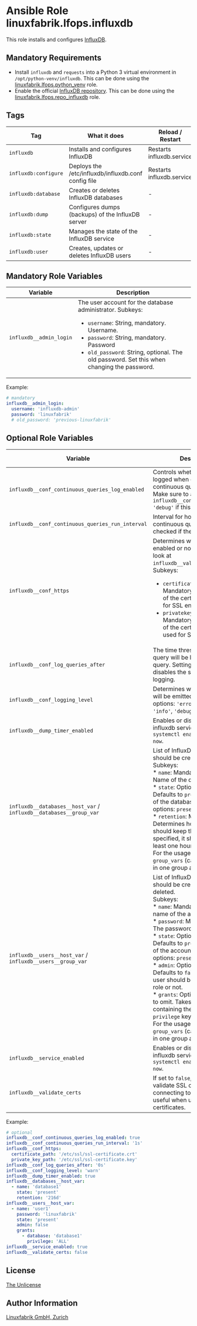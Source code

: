 # Ansible Role linuxfabrik.lfops.influxdb

This role installs and configures [InfluxDB](https://www.influxdata.com/products/influxdb-overview/).


## Mandatory Requirements

* Install `influxdb` and `requests` into a Python 3 virtual environment in `/opt/python-venv/influxdb`. This can be done using the [linuxfabrik.lfops.python_venv](https://github.com/Linuxfabrik/lfops/tree/main/roles/python_venv) role.
* Enable the official [InfluxDB repository](https://docs.influxdata.com/influxdb/v1.8/introduction/install/?t=Red+Hat+%26amp%3B+CentOS). This can be done using the [linuxfabrik.lfops.repo_influxdb](https://github.com/Linuxfabrik/lfops/tree/main/roles/repo_influxdb) role.


## Tags

| Tag                  | What it does                                        | Reload / Restart          |
| ---                  | ------------                                        | ----------------          |
| `influxdb`           | Installs and configures InfluxDB                    | Restarts influxdb.service |
| `influxdb:configure` | Deploys the /etc/influxdb/influxdb.conf config file | Restarts influxdb.service |
| `influxdb:database`  | Creates or deletes InfluxDB databases               | -                         |
| `influxdb:dump`      | Configures dumps (backups) of the InfluxDB server   | -                         |
| `influxdb:state`     | Manages the state of the InfluxDB service           | -                         |
| `influxdb:user`      | Creates, updates or deletes InfluxDB users          | -                         |


## Mandatory Role Variables

| Variable | Description |
| -------- | ----------- |
| `influxdb__admin_login` | The user account for the database administrator. Subkeys: <ul><li>`username`: String, mandatory. Username.</li><li>`password`: String, mandatory. Password</li><li>`old_password`: String, optional. The old password. Set this when changing the password.</li></ul> |

Example:
```yaml
# mandatory
influxdb__admin_login:
  username: 'influxdb-admin'
  password: 'linuxfabrik'
  # old_password: 'previous-linuxfabrik'
```


## Optional Role Variables

| Variable | Description | Default Value |
| -------- | ----------- | ------------- |
| `influxdb__conf_continuous_queries_log_enabled` | Controls whether queries are logged when executed by the continuous query service. Make sure to also set `influxdb__conf_logging_level: 'debug'` if this is enabled. | `false` |
| `influxdb__conf_continuous_queries_run_interval` | Interval for how often continuous queries will be checked if they need to run. | `'1s'` |
| `influxdb__conf_https` | Determines whether HTTPS is enabled or not. Also have a look at `influxdb__validate_certs`. Subkeys: <ul><li>`certificate_path`: Mandatory, string. The path of the certificate file used for SSL encryption.</li><li>`privatekey_path`: Mandatory, string. The path of the certificate key file used for SSL encryption.</li></ul> | unset |
| `influxdb__conf_log_queries_after` | The time threshold when a query will be logged as a slow query. Setting the value to 0 disables the slow query logging. | `'0s'` |
| `influxdb__conf_logging_level` | Determines which level of logs will be emitted. Possible options: `'error'`, `'warn'`, `'info'`, `'debug'`. | `'warn'` |
| `influxdb__dump_timer_enabled` | Enables or disables the influxdb service, analogous to `systemctl enable/disable --now`. | `true` |
| `influxdb__databases__host_var` /<br> `influxdb__databases__group_var` | List of InfluxDB databases that should be created or deleted.<br> Subkeys:<br> * `name`: Mandatory, string. Name of the database.<br> * `state`: Optional, string. Defaults to `present`. The state of the database. Possible options: `present`, `absent`.<br> * `retention`: Mandatory, string. Determines how long InfluxDB should keep the data. If specified, it should be `INF` or at least one hour.<br>For the usage in `host_vars` / `group_vars` (can only be used in one group at a time). | `[]` |
| `influxdb__users__host_var` /<br> `influxdb__users__group_var` | List of InfluxDB users that should be created, updated or deleted.<br> Subkeys:<br> * `name`: Mandatory, string. The name of the account.<br> * `password`: Mandatory, string. The password of the account.<br> * `state`: Optional, string. Defaults to `present`. The state of the account. Possible options: `present`, `absent`.<br> * `admin`: Optional, boolean. Defaults to `false`. Whether the user should be in the admin role or not.<br> * `grants`: Optional, list. Defaults to omit. Takes a list of dicts containing the `database` and `privilege` keys.<br>For the usage in `host_vars` / `group_vars` (can only be used in one group at a time). | `[]` |
| `influxdb__service_enabled` | Enables or disables the influxdb service, analogous to `systemctl enable/disable --now`. | `true` |
| `influxdb__validate_certs` | If set to `false`, the role will not validate SSL certificates when connecting to InfluxDB. This is useful when using self-signed certificates. | `true` |

Example:
```yaml
# optional
influxdb__conf_continuous_queries_log_enabled: true
influxdb__conf_continuous_queries_run_interval: '1s'
influxdb__conf_https:
  certificate_path: '/etc/ssl/ssl-certificate.crt'
  private_key_path: '/etc/ssl/ssl-certificate.key'
influxdb__conf_log_queries_after: '0s'
influxdb__conf_logging_level: 'warn'
influxdb__dump_timer_enabled: true
influxdb__databases__host_var:
  - name: 'database1'
    state: 'present'
    retention: '216d'
influxdb__users__host_var:
  - name: 'user1'
    password: 'linuxfabrik'
    state: 'present'
    admin: false
    grants:
      - database: 'database1'
        privilege: 'ALL'
influxdb__service_enabled: true
influxdb__validate_certs: false
```


## License

[The Unlicense](https://unlicense.org/)


## Author Information

[Linuxfabrik GmbH, Zurich](https://www.linuxfabrik.ch)
